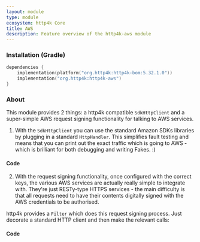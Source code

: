 ```yaml
---
layout: module
type: module
ecosystem: http4k Core
title: AWS
description: Feature overview of the http4k-aws module
---
```



### Installation (Gradle)

```kotlin
dependencies {
    implementation(platform("org.http4k:http4k-bom:5.32.1.0"))
    implementation("org.http4k:http4k-aws")
}
```

### About
This module provides 2 things: a http4k compatible `SdkHttpClient` and a super-simple AWS request signing functionality for talking to AWS services.

1. With the `SdkHttpClient` you can use the standard Amazon SDKs libraries by plugging in a standard `HttpHandler`. This simplifies fault testing and means that you can print out the exact traffic which is going to AWS - which is brilliant for both debugging and writing Fakes. :)

#### Code [<img class="octocat"/>](https://github.com/http4k/http4k/blob/master/src/docs/ecosystem/http4k/module/aws/example_sdk.kt)

<script src="https://gist-it.appspot.com/https://github.com/http4k/http4k/blob/master/src/docs/ecosystem/http4k/module/aws/example_sdk.kt"></script>

2. With the request signing functionality, once configured with the correct keys, the various AWS services are actually really simple to integrate with. They're just RESTy-type HTTPS services - the main difficulty is that all requests need to have their contents digitally signed with the AWS credentials to be authorised.

http4k provides a `Filter` which does this request signing process. Just decorate a standard HTTP client and then make the relevant calls:


#### Code [<img class="octocat"/>](https://github.com/http4k/http4k/blob/master/src/docs/ecosystem/http4k/module/aws/example.kt)

<script src="https://gist-it.appspot.com/https://github.com/http4k/http4k/blob/master/src/docs/ecosystem/http4k/module/aws/example.kt"></script>
